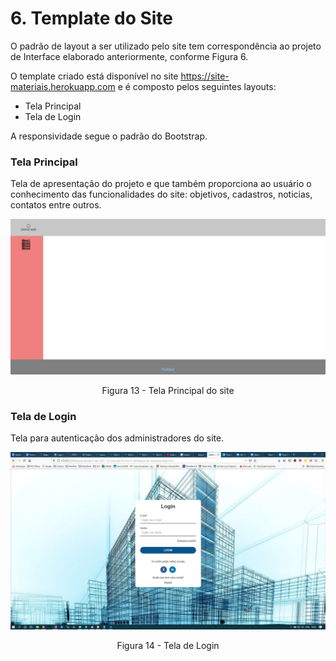 #
# 6. Template do Site

O padrão de layout a ser utilizado pelo site tem correspondência ao projeto de Interface elaborado anteriormente, conforme Figura 6.

O template criado está disponível no site https://site-materiais.herokuapp.com e é composto pelos seguintes layouts:

- Tela Principal
- Tela de Login

A responsividade segue o padrão do Bootstrap.

### Tela Principal

Tela de apresentação do projeto e que também proporciona ao usuário o conhecimento das funcionalidades do site: objetivos, cadastros, noticias, contatos entre outros.

![Tela Principal](img/Inicial2.jpeg)
<center>Figura 13 - Tela Principal do site</center>


### Tela de Login

Tela para autenticação dos administradores do site.

![Login](img/Login.jpg)
<center>Figura 14 - Tela de Login</center>
